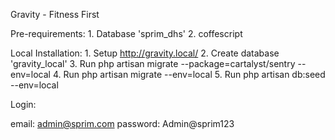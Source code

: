 
Gravity - Fitness First

Pre-requirements: 1. Database 'sprim_dhs' 2. coffescript

Local Installation: 1. Setup http://gravity.local/ 2. Create database 'gravity_local' 3. Run php artisan migrate --package=cartalyst/sentry --env=local 4. Run php artisan migrate --env=local 5. Run php artisan db:seed --env=local

Login:

email: admin@sprim.com password: Admin@sprim123
